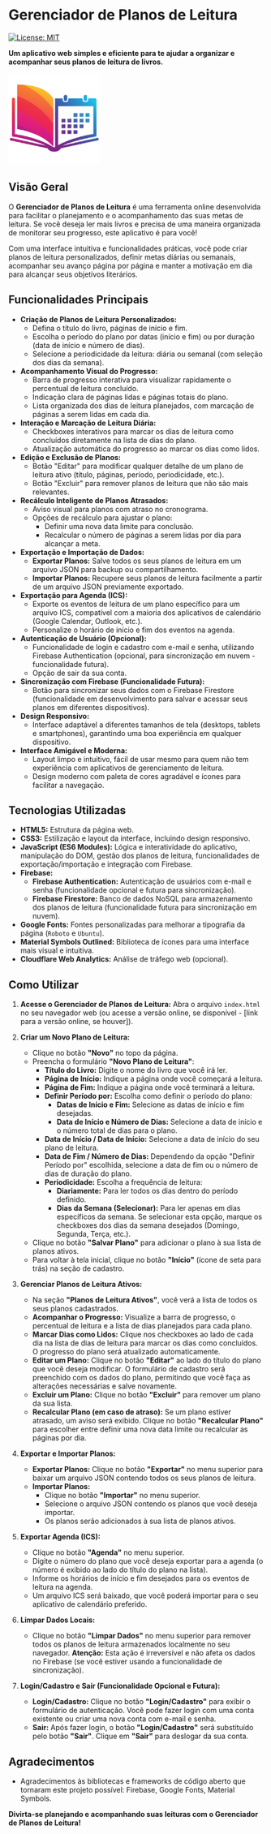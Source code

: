 # Gerenciador de Planos de Leitura

[![License: MIT](https://img.shields.io/badge/License-MIT-yellow.svg)](https://opensource.org/licenses/MIT)

**Um aplicativo web simples e eficiente para te ajudar a organizar e acompanhar seus planos de leitura de livros.**

![Logo do Gerenciador de Planos de Leitura](logo.png)

## Visão Geral

O **Gerenciador de Planos de Leitura** é uma ferramenta online desenvolvida para facilitar o planejamento e o acompanhamento das suas metas de leitura. Se você deseja ler mais livros e precisa de uma maneira organizada de monitorar seu progresso, este aplicativo é para você!

Com uma interface intuitiva e funcionalidades práticas, você pode criar planos de leitura personalizados, definir metas diárias ou semanais, acompanhar seu avanço página por página e manter a motivação em dia para alcançar seus objetivos literários.

## Funcionalidades Principais

*   **Criação de Planos de Leitura Personalizados:**
    *   Defina o título do livro, páginas de início e fim.
    *   Escolha o período do plano por datas (início e fim) ou por duração (data de início e número de dias).
    *   Selecione a periodicidade da leitura: diária ou semanal (com seleção dos dias da semana).
*   **Acompanhamento Visual do Progresso:**
    *   Barra de progresso interativa para visualizar rapidamente o percentual de leitura concluído.
    *   Indicação clara de páginas lidas e páginas totais do plano.
    *   Lista organizada dos dias de leitura planejados, com marcação de páginas a serem lidas em cada dia.
*   **Interação e Marcação de Leitura Diária:**
    *   Checkboxes interativos para marcar os dias de leitura como concluídos diretamente na lista de dias do plano.
    *   Atualização automática do progresso ao marcar os dias como lidos.
*   **Edição e Exclusão de Planos:**
    *   Botão "Editar" para modificar qualquer detalhe de um plano de leitura ativo (título, páginas, período, periodicidade, etc.).
    *   Botão "Excluir" para remover planos de leitura que não são mais relevantes.
*   **Recálculo Inteligente de Planos Atrasados:**
    *   Aviso visual para planos com atraso no cronograma.
    *   Opções de recálculo para ajustar o plano:
        *   Definir uma nova data limite para conclusão.
        *   Recalcular o número de páginas a serem lidas por dia para alcançar a meta.
*   **Exportação e Importação de Dados:**
    *   **Exportar Planos:** Salve todos os seus planos de leitura em um arquivo JSON para backup ou compartilhamento.
    *   **Importar Planos:** Recupere seus planos de leitura facilmente a partir de um arquivo JSON previamente exportado.
*   **Exportação para Agenda (ICS):**
    *   Exporte os eventos de leitura de um plano específico para um arquivo ICS, compatível com a maioria dos aplicativos de calendário (Google Calendar, Outlook, etc.).
    *   Personalize o horário de início e fim dos eventos na agenda.
*   **Autenticação de Usuário (Opcional):**
    *   Funcionalidade de login e cadastro com e-mail e senha, utilizando Firebase Authentication (opcional, para sincronização em nuvem - funcionalidade futura).
    *   Opção de sair da sua conta.
*   **Sincronização com Firebase (Funcionalidade Futura):**
    *   Botão para sincronizar seus dados com o Firebase Firestore (funcionalidade em desenvolvimento para salvar e acessar seus planos em diferentes dispositivos).
*   **Design Responsivo:**
    *   Interface adaptável a diferentes tamanhos de tela (desktops, tablets e smartphones), garantindo uma boa experiência em qualquer dispositivo.
*   **Interface Amigável e Moderna:**
    *   Layout limpo e intuitivo, fácil de usar mesmo para quem não tem experiência com aplicativos de gerenciamento de leitura.
    *   Design moderno com paleta de cores agradável e ícones para facilitar a navegação.

## Tecnologias Utilizadas

*   **HTML5:** Estrutura da página web.
*   **CSS3:** Estilização e layout da interface, incluindo design responsivo.
*   **JavaScript (ES6 Modules):** Lógica e interatividade do aplicativo, manipulação do DOM, gestão dos planos de leitura, funcionalidades de exportação/importação e integração com Firebase.
*   **Firebase:**
    *   **Firebase Authentication:** Autenticação de usuários com e-mail e senha (funcionalidade opcional e futura para sincronização).
    *   **Firebase Firestore:** Banco de dados NoSQL para armazenamento dos planos de leitura (funcionalidade futura para sincronização em nuvem).
*   **Google Fonts:** Fontes personalizadas para melhorar a tipografia da página (`Roboto` e `Ubuntu`).
*   **Material Symbols Outlined:** Biblioteca de ícones para uma interface mais visual e intuitiva.
*   **Cloudflare Web Analytics:** Análise de tráfego web (opcional).

## Como Utilizar

1.  **Acesse o Gerenciador de Planos de Leitura:** Abra o arquivo `index.html` no seu navegador web (ou acesse a versão online, se disponível - [link para a versão online, se houver]).

2.  **Criar um Novo Plano de Leitura:**
    *   Clique no botão **"Novo"** no topo da página.
    *   Preencha o formulário **"Novo Plano de Leitura"**:
        *   **Título do Livro:** Digite o nome do livro que você irá ler.
        *   **Página de Início:** Indique a página onde você começará a leitura.
        *   **Página de Fim:** Indique a página onde você terminará a leitura.
        *   **Definir Período por:** Escolha como definir o período do plano:
            *   **Datas de Início e Fim:** Selecione as datas de início e fim desejadas.
            *   **Data de Início e Número de Dias:** Selecione a data de início e o número total de dias para o plano.
        *   **Data de Início / Data de Início:** Selecione a data de início do seu plano de leitura.
        *   **Data de Fim / Número de Dias:** Dependendo da opção "Definir Período por" escolhida, selecione a data de fim ou o número de dias de duração do plano.
        *   **Periodicidade:** Escolha a frequência de leitura:
            *   **Diariamente:** Para ler todos os dias dentro do período definido.
            *   **Dias da Semana (Selecionar):** Para ler apenas em dias específicos da semana. Se selecionar esta opção, marque os checkboxes dos dias da semana desejados (Domingo, Segunda, Terça, etc.).
    *   Clique no botão **"Salvar Plano"** para adicionar o plano à sua lista de planos ativos.
    *   Para voltar à tela inicial, clique no botão **"Início"** (ícone de seta para trás) na seção de cadastro.

3.  **Gerenciar Planos de Leitura Ativos:**
    *   Na seção **"Planos de Leitura Ativos"**, você verá a lista de todos os seus planos cadastrados.
    *   **Acompanhar o Progresso:** Visualize a barra de progresso, o percentual de leitura e a lista de dias planejados para cada plano.
    *   **Marcar Dias como Lidos:** Clique nos checkboxes ao lado de cada dia na lista de dias de leitura para marcar os dias como concluídos. O progresso do plano será atualizado automaticamente.
    *   **Editar um Plano:** Clique no botão **"Editar"** ao lado do título do plano que você deseja modificar. O formulário de cadastro será preenchido com os dados do plano, permitindo que você faça as alterações necessárias e salve novamente.
    *   **Excluir um Plano:** Clique no botão **"Excluir"** para remover um plano da sua lista.
    *   **Recalcular Plano (em caso de atraso):** Se um plano estiver atrasado, um aviso será exibido. Clique no botão **"Recalcular Plano"** para escolher entre definir uma nova data limite ou recalcular as páginas por dia.

4.  **Exportar e Importar Planos:**
    *   **Exportar Planos:** Clique no botão **"Exportar"** no menu superior para baixar um arquivo JSON contendo todos os seus planos de leitura.
    *   **Importar Planos:**
        *   Clique no botão **"Importar"** no menu superior.
        *   Selecione o arquivo JSON contendo os planos que você deseja importar.
        *   Os planos serão adicionados à sua lista de planos ativos.

5.  **Exportar Agenda (ICS):**
    *   Clique no botão **"Agenda"** no menu superior.
    *   Digite o número do plano que você deseja exportar para a agenda (o número é exibido ao lado do título do plano na lista).
    *   Informe os horários de início e fim desejados para os eventos de leitura na agenda.
    *   Um arquivo ICS será baixado, que você poderá importar para o seu aplicativo de calendário preferido.

6.  **Limpar Dados Locais:**
    *   Clique no botão **"Limpar Dados"** no menu superior para remover todos os planos de leitura armazenados localmente no seu navegador. **Atenção:** Esta ação é irreversível e não afeta os dados no Firebase (se você estiver usando a funcionalidade de sincronização).

7.  **Login/Cadastro e Sair (Funcionalidade Opcional e Futura):**
    *   **Login/Cadastro:** Clique no botão **"Login/Cadastro"** para exibir o formulário de autenticação. Você pode fazer login com uma conta existente ou criar uma nova conta com e-mail e senha.
    *   **Sair:** Após fazer login, o botão **"Login/Cadastro"** será substituído pelo botão **"Sair"**. Clique em **"Sair"** para deslogar da sua conta.

## Agradecimentos

*   Agradecimentos às bibliotecas e frameworks de código aberto que tornaram este projeto possível: Firebase, Google Fonts, Material Symbols.

**Divirta-se planejando e acompanhando suas leituras com o Gerenciador de Planos de Leitura!**
